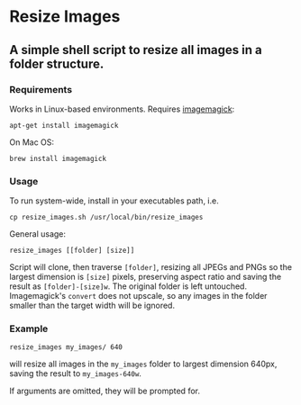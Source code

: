 # Resize Images

## A simple shell script to resize all images in a folder structure.

### Requirements

Works in Linux-based environments. Requires [imagemagick](https://imagemagick.org/index.php):
```
apt-get install imagemagick
```
On Mac OS:
```
brew install imagemagick
```

### Usage

To run system-wide, install in your executables path, i.e.
```
cp resize_images.sh /usr/local/bin/resize_images
```
General usage:
```
resize_images [[folder] [size]]
```
Script will clone, then traverse `[folder]`, resizing all JPEGs and PNGs so the largest dimension is `[size]` pixels, preserving aspect ratio and saving the result as `[folder]-[size]w`. The original folder is left untouched. Imagemagick's `convert` does not upscale, so any images in the folder smaller than the target width will be ignored.

### Example

```
resize_images my_images/ 640
```
will resize all images in the `my_images` folder to largest dimension 640px, saving the result to `my_images-640w`.

If arguments are omitted, they will be prompted for.

